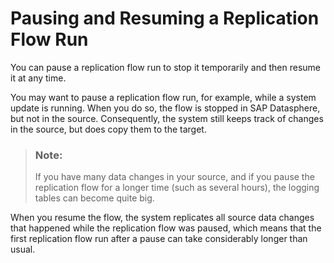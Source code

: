 <!-- loioa864530a2cbf4b95abdf8c6a851ad392 -->

# Pausing and Resuming a Replication Flow Run

You can pause a replication flow run to stop it temporarily and then resume it at any time.

You may want to pause a replication flow run, for example, while a system update is running. When you do so, the flow is stopped in SAP Datasphere, but not in the source. Consequently, the system still keeps track of changes in the source, but does copy them to the target.

> ### Note:  
> If you have many data changes in your source, and if you pause the replication flow for a longer time \(such as several hours\), the logging tables can become quite big.

When you resume the flow, the system replicates all source data changes that happened while the replication flow was paused, which means that the first replication flow run after a pause can take considerably longer than usual.

